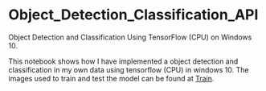 # Object_Detection_Classification_API
Object Detection and Classification Using TensorFlow (CPU) on Windows 10.

This notebook shows how I have implemented a object detection and classification in my own data using tensorflow (CPU) in windows 10. The images used to train and test the model can be found at [Train](https://drive.google.com/file/d/1vlWorJj8fGoSXAxlyCReC9ujBYdMGbL2/view?usp=sharing).

